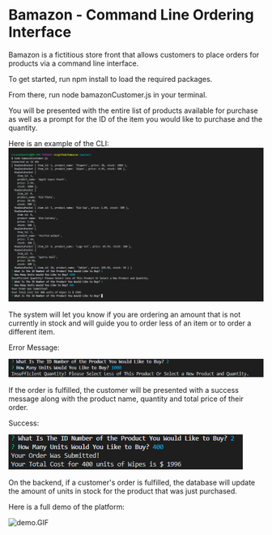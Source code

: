 # Bamazon - Command Line Ordering Interface
Bamazon is a fictitious store front that allows customers to place orders for products via a command line interface.

To get started, run npm install to load the required packages.

From there, run node bamazonCustomer.js in your terminal.

You will be presented with the entire list of products available for purchase as well as a prompt for the ID of the item you would like to purchase and the quantity.

Here is an example of the CLI:
<img src="https://github.com/ricardobentin/bamazon/blob/master/Bamazon%20CLI.png" alt="CLI">

The system will let you know if you are ordering an amount that is not currently in stock and will guide you to order less of an item or to order a different item.

Error Message:

<img src="https://github.com/ricardobentin/bamazon/blob/master/Bamazon%20Error.png" alt="Error">

If the order is fulfilled, the customer will be presented with a success message along with the product name, quantity and total price of their order.

Success:

<img src="https://github.com/ricardobentin/bamazon/blob/master/Bamazon%20Success.png" alt="Success">

On the backend, if a customer's order is fulfilled, the database will update the amount of units in stock for the product that was just purchased.

Here is a full demo of the platform:

<img src="https://github.com/ricardobentin/bamazon/blob/master/Bamazon%20Demo.GIF" alt="demo.GIF">


